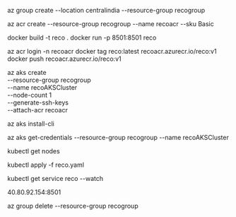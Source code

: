 az group create --location centralindia --resource-group recogroup 

az acr create --resource-group recogroup --name recoacr --sku Basic 

docker build -t reco .
docker run -p 8501:8501 reco

az acr login -n recoacr
docker tag reco:latest recoacr.azurecr.io/reco:v1
docker push recoacr.azurecr.io/reco:v1

az aks create \
    --resource-group recogroup \
    --name recoAKSCluster \
    --node-count 1 \
    --generate-ssh-keys \
    --attach-acr recoacr

az aks install-cli

az aks get-credentials --resource-group recogroup --name recoAKSCluster

kubectl get nodes

kubectl apply -f reco.yaml

kubectl get service reco --watch


40.80.92.154:8501

az group delete --resource-group recogroup